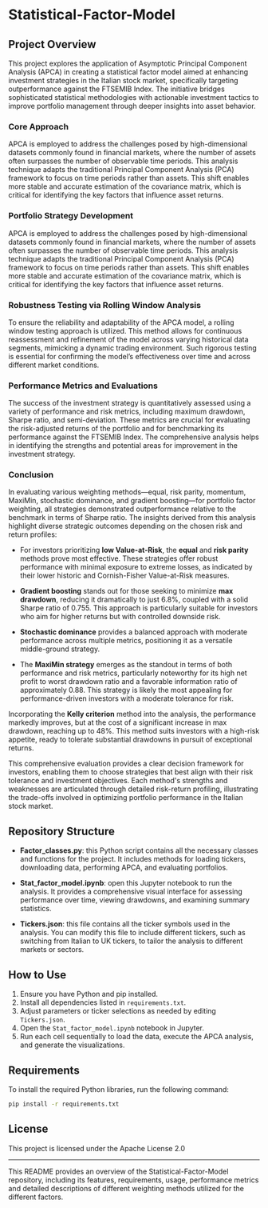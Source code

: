 # Statistical-Factor-Model

## Project Overview
This project explores the application of Asymptotic Principal Component Analysis (APCA) in creating a statistical factor model aimed at enhancing investment strategies in the Italian stock market, specifically targeting outperformance against the FTSEMIB Index. The initiative bridges sophisticated statistical methodologies with actionable investment tactics to improve portfolio management through deeper insights into asset behavior.

### Core Approach
APCA is employed to address the challenges posed by high-dimensional datasets commonly found in financial markets, where the number of assets often surpasses the number of observable time periods. This analysis technique adapts the traditional Principal Component Analysis (PCA) framework to focus on time periods rather than assets. This shift enables more stable and accurate estimation of the covariance matrix, which is critical for identifying the key factors that influence asset returns.

### Portfolio Strategy Development
APCA is employed to address the challenges posed by high-dimensional datasets commonly found in financial markets, where the number of assets often surpasses the number of observable time periods. This analysis technique adapts the traditional Principal Component Analysis (PCA) framework to focus on time periods rather than assets. This shift enables more stable and accurate estimation of the covariance matrix, which is critical for identifying the key factors that influence asset returns.

### Robustness Testing via Rolling Window Analysis
To ensure the reliability and adaptability of the APCA model, a rolling window testing approach is utilized. This method allows for continuous reassessment and refinement of the model across varying historical data segments, mimicking a dynamic trading environment. Such rigorous testing is essential for confirming the model’s effectiveness over time and across different market conditions.

### Performance Metrics and Evaluations
The success of the investment strategy is quantitatively assessed using a variety of performance and risk metrics, including maximum drawdown, Sharpe ratio, and semi-deviation. These metrics are crucial for evaluating the risk-adjusted returns of the portfolio and for benchmarking its performance against the FTSEMIB Index. The comprehensive analysis helps in identifying the strengths and potential areas for improvement in the investment strategy.

### Conclusion
In evaluating various weighting methods—equal, risk parity, momentum, MaxiMin, stochastic dominance, and gradient boosting—for portfolio factor weighting, all strategies demonstrated outperformance relative to the benchmark in terms of Sharpe ratio. The insights derived from this analysis highlight diverse strategic outcomes depending on the chosen risk and return profiles:

- For investors prioritizing **low Value-at-Risk**, the **equal** and **risk parity** methods prove most effective. These strategies offer robust performance with minimal exposure to extreme losses, as indicated by their lower historic and Cornish-Fisher Value-at-Risk measures.

- **Gradient boosting** stands out for those seeking to minimize **max drawdown**, reducing it dramatically to just 6.8%, coupled with a solid Sharpe ratio of 0.755. This approach is particularly suitable for investors who aim for higher returns but with controlled downside risk.

- **Stochastic dominance** provides a balanced approach with moderate performance across multiple metrics, positioning it as a versatile middle-ground strategy.

- The **MaxiMin strategy** emerges as the standout in terms of both performance and risk metrics, particularly noteworthy for its high net profit to worst drawdown ratio and a favorable information ratio of approximately 0.88. This strategy is likely the most appealing for performance-driven investors with a moderate tolerance for risk.

Incorporating the **Kelly criterion** method into the analysis, the performance markedly improves, but at the cost of a significant increase in max drawdown, reaching up to 48%. This method suits investors with a high-risk appetite, ready to tolerate substantial drawdowns in pursuit of exceptional returns.

This comprehensive evaluation provides a clear decision framework for investors, enabling them to choose strategies that best align with their risk tolerance and investment objectives. Each method's strengths and weaknesses are articulated through detailed risk-return profiling, illustrating the trade-offs involved in optimizing portfolio performance in the Italian stock market.

## Repository Structure

- **Factor_classes.py**: this Python script contains all the necessary classes and functions for the project. It includes methods for loading tickers, downloading data, performing APCA, and evaluating portfolios.

- **Stat_factor_model.ipynb**: open this Jupyter notebook to run the analysis. It provides a comprehensive visual interface for assessing performance over time, viewing drawdowns, and examining summary statistics.

- **Tickers.json**: this file contains all the ticker symbols used in the analysis. You can modify this file to include different tickers, such as switching from Italian to UK tickers, to tailor the analysis to different markets or sectors.

## How to Use
1. Ensure you have Python and pip installed.
2. Install all dependencies listed in `requirements.txt`.
3. Adjust parameters or ticker selections as needed by editing `Tickers.json`.
4. Open the `Stat_factor_model.ipynb` notebook in Jupyter.
5. Run each cell sequentially to load the data, execute the APCA analysis, and generate the visualizations.

## Requirements
To install the required Python libraries, run the following command:
```bash
pip install -r requirements.txt
```

## License

This project is licensed under the Apache License 2.0


---

This README provides an overview of the Statistical-Factor-Model repository, including its features, requirements, usage, performance metrics and detailed descriptions of different weighting methods utilized for the different factors.
